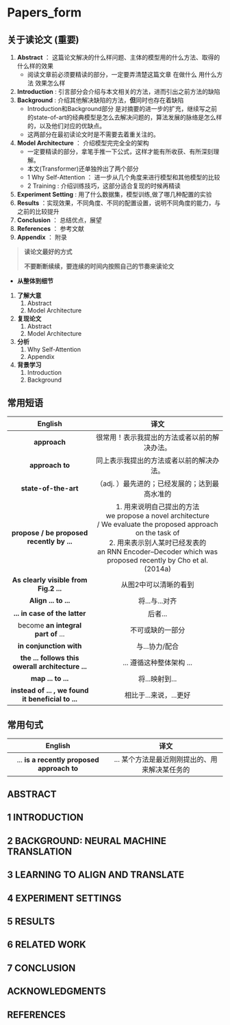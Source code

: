 # Papers_form

## **关于读论文** (**重要**)

1. **Abstract** ： 这篇论文解决的什么样问题、主体的模型用的什么方法、取得的什么样的效果
    * 阅读文章前必须要精读的部分，一定要弄清楚这篇文章 在做什么 用什么方法 效果怎么样
2. **Introduction** : 引言部分会介绍与本文相关的方法，进而引出之前方法的缺陷
3. **Background** : 介绍其他解决缺陷的方法，**但**同时也存在着缺陷
    * Introduction和Background部分 是对摘要的进一步的扩充，继续写之前的state-of-art的经典模型是怎么去解决问题的，算法发展的脉络是怎么样的，以及他们对应的优缺点。
    * 这两部分在最初读论文时是不需要去着重关注的。
4. **Model Architecture** ： 介绍模型完完全全的架构
    * 一定要精读的部分，拿笔手推一下公式，这样才能有所收获、有所深刻理解。
    * 本文(Transformer)还单独拎出了两个部分
    * 1 Why Self-Attention ： 进一步从几个角度来进行模型和其他模型的比较
    * 2 Training : 介绍训练技巧，这部分适合复现的时候再精读
5. **Experiment Setting** : 用了什么数据集，模型训练,做了哪几种配置的实验
6. **Results** ：实现效果，不同角度、不同的配置设置，说明不同角度的能力，与之前的比较提升
7. **Conclusion** ： 总结优点，展望
8. **References** ： 参考文献
9. **Appendix** ： 附录

> **读论文最好的方式**
>
> **不要断断续续，要连续的时间内按照自己的节奏来读论文**

* **从整体到细节**

1. **了解大意**
    1. Abstract
    2. Model Architecture
2. **复现论文**
    1. Abstract
    2. Model Architecture
3. **分析**
    1. Why Self-Attention
    2. Appendix
4. **背景学习**
    1. Introduction
    2. Background

## 常用短语

English | 译文
:-: | :-:
**approach** | 很常用！表示我提出的方法或者以前的解决办法。
**approach to** | 同上表示我提出的方法或者以前的解决办法。
**state-of-the-art** | （adj. ）最先进的；已经发展的；达到最高水准的
**propose / be proposed recently by ...** | 1. 用来说明自己提出的方法</br> we propose a novel architecture </br> / We evaluate the proposed approach </br>on the task of </br> 2. 用来表示别人某时已经发表的</br> an RNN Encoder–Decoder which was proposed recently by Cho et al. (2014a)
**As clearly visible from Fig.2 ...** | 从图2中可以清晰的看到
**Align ... to ...** | 将...与...对齐
**... in case of the latter** | 后者...
become **an integral part of** ... | 不可或缺的一部分
**in conjunction with** | 与...协力/配合
**the ... follows this owerall architecture ...** | ... 遵循这种整体架构 ...
**map ... to ...** | 将...映射到...
**instead of ... , we found it beneficial to ...** | 相比于...来说，...更好

## 常用句式

English | 译文
:-: | :-:
... **is a recently proposed approach to** | ... 某个方法是最近刚刚提出的、用来解决某任务的

## ABSTRACT  

## 1 INTRODUCTION  

## 2 BACKGROUND: NEURAL MACHINE TRANSLATION  

## 3 LEARNING TO ALIGN AND TRANSLATE  

## 4 EXPERIMENT SETTINGS  

## 5 RESULTS  

## 6 RELATED WORK  

## 7 CONCLUSION  

## ACKNOWLEDGMENTS  

## REFERENCES

